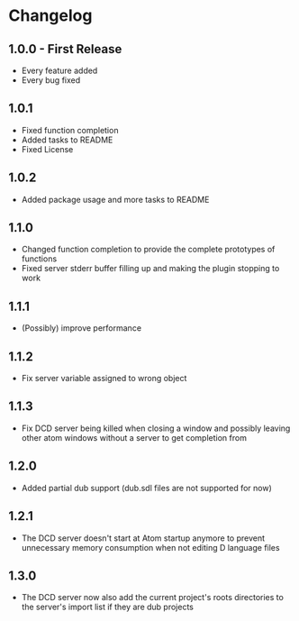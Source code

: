# Changelog

## 1.0.0 - First Release
* Every feature added
* Every bug fixed

## 1.0.1
* Fixed function completion
* Added tasks to README
* Fixed License

## 1.0.2
* Added package usage and more tasks to README

## 1.1.0
* Changed function completion to provide the complete prototypes of functions
* Fixed server stderr buffer filling up and making the plugin stopping to work

## 1.1.1
* (Possibly) improve performance

## 1.1.2
* Fix server variable assigned to wrong object

## 1.1.3
* Fix DCD server being killed when closing a window and possibly leaving other atom windows without a server to get completion from

## 1.2.0
* Added partial dub support (dub.sdl files are not supported for now)

## 1.2.1
* The DCD server doesn't start at Atom startup anymore to prevent unnecessary memory consumption when not editing D language files

## 1.3.0
* The DCD server now also add the current project's roots directories to the server's import list if they are dub projects